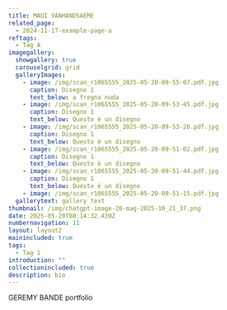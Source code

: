 ```yaml
---
title: MAUI VANHANDSAEME
related_page:
  - 2024-11-17-example-page-a
reftags:
  - Tag A
imagegallery:
  showgallery: true
  carouselgrid: grid
  galleryImages:
    - image: /img/scan_r1065555_2025-05-20-09-55-07.pdf.jpg
      caption: Disegno 1
      text_below: a fregna nuda
    - image: /img/scan_r1065555_2025-05-20-09-53-45.pdf.jpg
      caption: Disegno 1
      text_below: Questo è un disegno
    - image: /img/scan_r1065555_2025-05-20-09-53-26.pdf.jpg
      caption: Disegno 1
      text_below: Questo è un disegno
    - image: /img/scan_r1065555_2025-05-20-09-51-02.pdf.jpg
      caption: Disegno 1
      text_below: Questo è un disegno
    - image: /img/scan_r1065555_2025-05-20-09-51-44.pdf.jpg
      caption: Disegno 1
      text_below: Questo è un disegno
    - image: /img/scan_r1065555_2025-05-20-09-51-15.pdf.jpg
  gallerytext: gallery text
thumbnail: /img/chatgpt-image-20-mag-2025-10_21_37.png
date: 2025-05-20T08:14:32.439Z
numbernavigation: 11
layout: layout2
mainincluded: true
tags:
  - Tag 1
introduction: ""
collectionincluded: true
description: bio
---
```

GEREMY BANDE portfolio